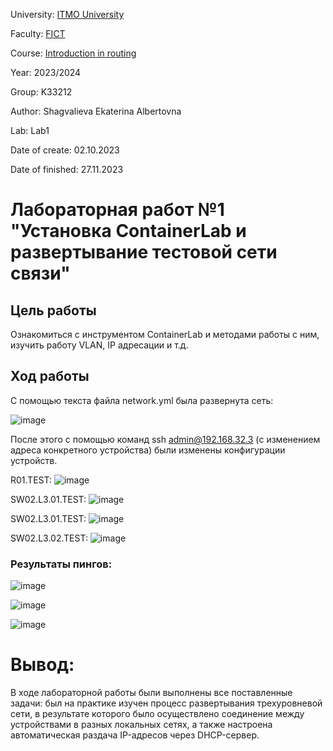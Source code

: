 University: [ITMO University](https://itmo.ru/ru/)

Faculty: [FICT](https://fict.itmo.ru)

Course: [Introduction in routing](https://github.com/itmo-ict-faculty/introduction-in-routing)

Year: 2023/2024

Group: K33212

Author: Shagvalieva Ekaterina Albertovna

Lab: Lab1

Date of create: 02.10.2023

Date of finished: 27.11.2023

# Лабораторная работ №1 "Установка ContainerLab и развертывание тестовой сети связи"

## Цель работы

Ознакомиться с инструментом ContainerLab и методами работы с ним, изучить работу VLAN, IP адресации и т.д.

## Ход работы

С помощью текста файла network.yml была развернута сеть: 

![image](https://github.com/disnexide/2023_2024-introduction_in_routing-k33212-shagvalieva_e_a/assets/90693992/01c4e7da-0049-4d8b-a434-41d87da3ce8e)

После этого с помощью команд ssh admin@192.168.32.3 (с изменением адреса конкретного устройства) были изменены конфигурации устройств.

R01.TEST:
![image](https://github.com/disnexide/2023_2024-introduction_in_routing-k33212-shagvalieva_e_a/assets/90693992/56d17be7-58fa-4e0f-98ae-cd01409f5d04)




SW02.L3.01.TEST:
![image](https://github.com/disnexide/2023_2024-introduction_in_routing-k33212-shagvalieva_e_a/assets/90693992/dfdbdbce-43d4-41ae-afb9-183eb9a9db6d)




SW02.L3.01.TEST:
![image](https://github.com/disnexide/2023_2024-introduction_in_routing-k33212-shagvalieva_e_a/assets/90693992/043b982b-2bae-4934-a62e-cdea255df13a)




SW02.L3.02.TEST:
![image](https://github.com/disnexide/2023_2024-introduction_in_routing-k33212-shagvalieva_e_a/assets/90693992/653494e2-971b-402c-aeca-b8f927fc0ff3)



### Результаты пингов:

![image](https://github.com/disnexide/2023_2024-introduction_in_routing-k33212-shagvalieva_e_a/assets/90693992/6b14f14a-3983-457c-8812-8862ff4672da)

![image](https://github.com/disnexide/2023_2024-introduction_in_routing-k33212-shagvalieva_e_a/assets/90693992/edfcb357-396d-44eb-a857-c2ddfd7e947e)

![image](https://github.com/disnexide/2023_2024-introduction_in_routing-k33212-shagvalieva_e_a/assets/90693992/8215a960-ce29-43e2-a7f5-4e9cb954099a)


# Вывод:
В ходе лабораторной работы были выполнены все поставленные задачи: был на практике изучен процесс развертывания трехуровневой сети, в результате которого было осуществлено соединение между устройствами в разных локальных сетях, а также настроена автоматическая раздача IP-адресов через DHCP-сервер.


